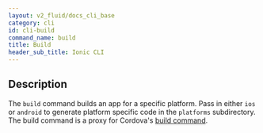 ```yaml
---
layout: v2_fluid/docs_cli_base
category: cli
id: cli-build
command_name: build
title: Build
header_sub_title: Ionic CLI
---
```


## Description

The `build` command builds an app for a specific platform. Pass in either `ios` or `android` to generate platform specific code in the `platforms` subdirectory. The build command is a proxy for Cordova's [build command](https://cordova.apache.org/docs/en/latest/guide/cli/index.html#link-5).
